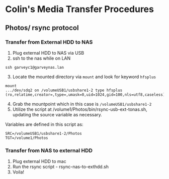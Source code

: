 # Colin's Media Transfer Procedures

## Photos/ rsync protocol
### Transfer from External HDD to NAS
1. Plug external HDD to NAS via USB
2.   ssh to the nas while on LAN
```
ssh garveyc1@garveynas.lan
```

3.  Locate the mounted directory via `mount` and look for keyword `hfsplus`
```
mount
.../dev/sdq2 on /volumeUSB1/usbshare1-2 type hfsplus (ro,relatime,creator=,type=,umask=0,uid=1024,gid=100,nls=utf8,caseless)
```

4. Grab the mountpoint which in this case is `/volumeUSB1/usbshare1-2`
5. Utilize the script at /volume1/Photos/bin/rsync-usb-ext-tonas.sh, updating the source variable as necessary.

Variables are defined in this script as:
```
SRC=/volumeUSB1/usbshare1-2/Photos
TGT=/volume1/Photos
```
### Transfer from NAS to external HDD
1. Plug external HDD to mac
2. Run the rsync script - rsync-nas-to-exthdd.sh
3. Voila!
